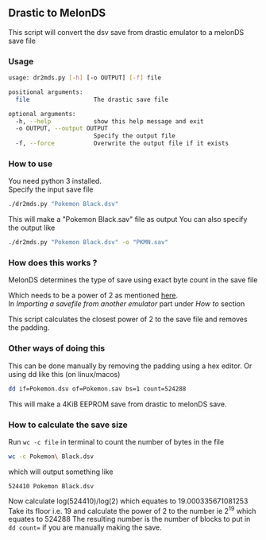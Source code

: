 ## Drastic to MelonDS

This script will convert the dsv save from drastic emulator to a melonDS save file

### Usage

```bash
usage: dr2mds.py [-h] [-o OUTPUT] [-f] file

positional arguments:
  file                  The drastic save file

optional arguments:
  -h, --help            show this help message and exit
  -o OUTPUT, --output OUTPUT
                        Specify the output file
  -f, --force           Overwrite the output file if it exists
```

### How to use

You need python 3 installed.  
Specify the input save file

```bash
./dr2mds.py "Pokemon Black.dsv"
```

This will make a "Pokemon Black.sav" file as output
You can also specify the output like

```bash
./dr2mds.py "Pokemon Black.dsv" -o "PKMN.sav"
```

### How does this works ?

MelonDS determines the type of save using exact byte count in the save file

Which needs to be a power of 2 as mentioned [here](http://melonds.kuribo64.net/faq.php).  
In _Importing a savefile from another emulator_ part under _How to_ section

This script calculates the closest power of 2 to the save file and removes the padding.

### Other ways of doing this

This can be done manually by removing the padding using a hex editor.
Or using dd like this (on linux/macos)

```bash
dd if=Pokemon.dsv of=Pokemon.sav bs=1 count=524288
```

This will make a 4KiB EEPROM save from drastic to melonDS save.

### How to calculate the save size

Run `wc -c file` in terminal to count the number of bytes in the file

```bash
wc -c Pokemon\ Black.dsv
```

which will output something like

```
524410 Pokemon Black.dsv
```

Now calculate log(524410)/log(2) which equates to 19.000335671081253  
Take its floor i.e. 19 and calculate the power of 2 to the number ie 2<sup>19</sup> which equates to 524288
The resulting number is the number of blocks to put in `dd count=` if you are manually making the save.

